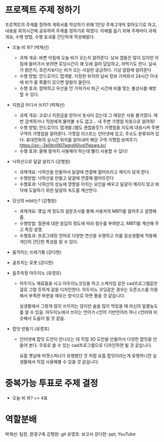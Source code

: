# 프로젝트 주제 정하기

프로젝트의 주제를 정하여 계획서를 작성하기 위해 1인당 주제 2개씩 찾아오기로 하고, 내용을 회의시간에 공유하여 주제를 정하기로 하였다. 이해를 돕기 위해 주제마다 과제 개요, 수행 방법, 수행 효과를 간단하게 작성해왔다.

* 오늘 비 와? (박재선)

  * 과제 개요: 바쁜 아침에 오늘 비가 오는지 알려준다. 날씨 앱들은 많이 있지만 아침에 들어가서 보려면 로딩시간이 꽤 오래 걸려 답답하고, 까먹기도 한다. 날씨가 맑은지, 흐린지보다는 비가 오는 사실만 궁금하다. 기상 알람에 알려준다
  - 수행 방법: 안드로이드 앱개발. 지정한 위치의 날씨 정보 가져와서 24시간 이내에 비가 올 확률이 있으면 알람이 울린다.
  * 수행 효과: 깜박하고 우산을 안 가져가서 퇴근 시간에 비를 맞는 불상사를 예방할 수 있다.

  

* 지원금 어디서 쓰지? (박재선)

  * 과제 개요: 코로나 지원금을 받아서 옷사러 갔는데 그 매장은 사용 불가였다. 매번 검색하거나 직원에게 물어볼 수도 없고... 내 주변 가맹점 자동으로 알려줘!
  - 수행 방법: 안드로이드 앱개발.(웹도 괜찮을듯?) 가맹점을 지도에 대응시켜 주변 구역의 가맹점을 알려준다. 가맹점 리스트는 인터넷에 있고, 주소도 분류되어 있다. 휴대전화의 실시간 위치를 알아내어 해당 구역 가맹점 보여주기.
  https://xn--3e0bnl907agre90ivg11qswg.kr/
  * 수행 효과: 올해 말까지 사용해야 하는데 빨리 사용할 수 있다! 

  

* 낙하산으로 달걀 살리기 (강형원)

  * 과제개요: 낙하산을 만들어서 달걀에 연결해 떨어뜨리고 깨지지 않게 한다.
  * 수행방법: 낙하산을 만들고 달걀에 연결해 떨어뜨린다
  * 수행효과: 낙하산의 성능에 영향을 미치는 요인을 배우고 달걀이 깨지지 않고 바닥에 도달하기 위한 달걀의 속도를 계산한다.



* 당신의 mbti는? (강형원)
  * 과제개요: 몇십 개 정도의 설문조사를 통해 사용자의 MBTI를 알려주고 설명해줌.
  * 수행방법: 질문에 대한 응답의 정도에 따라 점수를 부여받고, MBTI를 계산해 주고 특징 설명. 
  * 수행효과: 프로그래밍 언어로 다양한 연산을 수행하고 이를 일상생활에 적용해 개인의 간단한 특성을 알 수 있다. 



* 움직이는 쓰레기통 (강다현)

* 골프치는 로봇 (강다현)

  

* 음주측정 아두이노 (유영호)

  * 아두이노 재료들을 사고 아두이노코딩을 하고 스케치업 같은 cad프로그램같은 걸로 그럴 듯하게 겉을 디자인한다. 
    아두이노 코딩같은 경우는 오픈소스를 이용해서 부족한 부분을 채우는 방식으로 하면 좋을 것 같습니다.

    실생활에서 그렇게 많이 쓰이지는 않지만 술을 많이 먹었을 때 자신의 알콜농도를 알 수 있음. 
    아두이노에서 쓰이는 언어가 c언어 기반언어라 하니 c언어와 비슷해서 도움이 될 것 같음.

* 팝잇 만들기 (유영호)

  * 인터넷에 팝잇 도안이 안나오는 데 직접 3D 도안을 만들어서 다양한 팝잇을 만들어 본다. 
    무료로 쓸 수 있는 cad프로그램으로 디자인하면 될 것 같습니다. 

    요즘 옛날에 피젯스피너가 유행했던 것 처럼 요즘 팝잇이라는게 유행하니깐 실생활에서 직접 사용해볼 수 있을 것 같습니다.



# 중복가능 투표로 주제 결정

* 오늘 비 와?  => 4표

# 역할분배
박재선: 팀장, 환경구축
강형원: git
유영호: 보고서
강다현: ppt, YouTube
